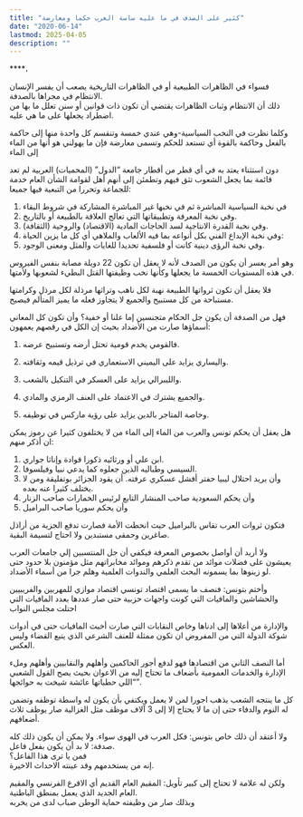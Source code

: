 ```yaml
---
title: "كثير على الصدف في ما عليه ساسة العرب حكما ومعارضة"
date: "2020-06-14"
lastmod: 2025-04-05
description: ""
---
```

****،

فسواء في الظاهرات الطبيعية أو في الظاهرات التاريخية يصعب أن يفسر الإنسان الانتظام في مجراها بالصدفة.   
ذلك أن الانتظام وثبات الظاهرات يقتضي أن تكون ذات قوانين أو سنن تعلل ما بها من اضطراد يجعلها على ما هي عليه.

وكلما نظرت في النخب السياسية-وهي عندي خمسة وتنقسم كل واحدة منها إلى حاكمة بالفعل وحاكمة بالقوة أي تستعد للحكم وتسمى معارضة فإن ما يهولني هو أنها من الماء إلى الماء

دون استثناء يعتد به في أي قطر من أقطار جامعة “الدول” (المحميات) العربية لم تعد قائمة بما يجعل الشعوب تثق فيهم وتطمئن إلى أنهم أهل لقوامة الشأن العام خدمة للجماعة وتحررا من التبعية فيها جميعا:

1. في نخبة السياسية المباشرة ثم في نخبها غير المباشرة المشاركة في شروط البقاء  
2. وفي نخبة المعرفة وتطبيقاتها التي تعالج العلاقة بالطبيعة أو بالتاريخ.  
3. وفي نخبة القدرة الانتاجية لسد الحاجات المادية (الاقتصاد) والروحية (الثقافة).  
4. وفي نخبة الإبداع الفني بكل أنواعه بما فيه الألعاب والملاهي أي كل ما يزين الحياة:  
5. وفي نخبة الرؤى دينية كانت أو فلسفية تحديدا للغايات والمثل ومعنى الوجود.

وهو أمر يعسر أن يكون من الصدف لأنه لا يعقل أن تكون 22 دويلة مصابة بنفس الفيروس في هذه المستويات الخمسة ما يجعلها وكأنها نخب وظيفتها القتل البطيء لشعوبها ولأمتها.

فلا يعقل أن تكون ثرواتها الطبيعة نهبة لكل ناهب وتراثها مرذلة لكل مرذل وكرامتها مستباحة من كل مستبيح والجميع لا يتجاوز فعله ما يميز المتألم فيصيح.

فهل من الصدفة أن يكون جل الحكام متجنسين إما علنا أو خفية؟ وأن تكون كل المعاني أسماؤها صارت من الأضداد بحيث إن الكل في رقصهم يعمهون:  
1. فالقومي يخدم قومية تحتل أرضه وتستبيح عرضه.  
2. واليساري يزايد على اليميني الاستعماري في ترذيل قيمه وثقافته.  
3. والليبرالي يزايد على العسكر في التنكيل بالشعب.

4. والجميع يشترك في الاعتماد على العنف الرمزي والمادي.  
5. وخاصة المتاجر بالدين يزايد على رؤية ماركس في توظيفه.

هل يعقل أن يحكم تونس والعرب من الماء إلى الماء من لا يختلفون كثيرا عن رموز يمكن ان أذكر منهم:

1. ابن علي أو ورثائيه ذكورا قوادة وإناثا جواري.  
2. السيسي وطباليه الذين جعلوه كما يدعي نبيا وفيلسوفا.  
3. وأن يريد احتلال ليبيا حفتر أفشل عسكري عرفته. أن يقود الجزائر بوتفليقة ومن لا يختلف كثيرا عنه بعده.  
4. وأن يحكم السعودية صاحب المنشار التابع لرئيس الخمارات صاحب الزنار  
5. وأن يحكم سوريا صاحب البراميل

فتكون ثروات العرب تقاس بالبراميل حيث انحطت الأمة فصارت تدفع الجزية من أراذل صاغرين وحمقى مستبدين ولا احتاج لتسيمة البقية.

ولا أريد أن أواصل بخصوص المعرفة فيكفي أن جل المنتسبين إلي جامعات العرب يعيشون على فضلات موائد من تقدم ذكرهم وموائد مخابراتهم مثل مؤمنون بلا حدود حتى لو زينوها بما يسمونه البحث العلمي والندوات العلمية وهلم جرا من أسماء الأضداد.

وأختم بتونس: فنصف ما يسمى اقتصاد تونسي اقتصاد موازي للمهربين والفريبيين والحشاشين والمافيات التي كونت واجهات حزبية حتى صار عددها بعدد المافيات التي احتلت مجلس النواب

والإدارة من أعلاها إلى ادناها وخاص النقابات التي صارت أخبث المافيات حتى في أدوات شوكة الدولة التي من المفروض ان تكون ممثلة للعنف الشرعي الذي يتبع القضاء وليس العكس.

أما النصف الثاني من اقتصادها فهو لدفع أجور الحاكمين وأهلهم والنقابيين وأهلهم وملء الإدارة والخدمات العمومية بأضعاف ما تحتاج إليه من الاعوان بحيث يصح القول الشعبي “اللي حطباتها عائشة شيخت به حوائجها”.

كل ما ينتجه الشعب يذهب اجورا لمن لا يعمل ويكتفي بأن يكون له واسطة توظفه وتضمن له النوم والدفاء حتى إن ما لا يحتاج إلا إلى 3 آلاف موظف مثل الغزالية صار يوظف ثلاث أضعافهم.

ولا أعتقد أن ذلك خاص بتونس: فكل العرب في الهوى سواء. ولا يمكن أن يكون ذلك كله صدفة: لا بد أن يكون بفعل فاعل.   
فمن يا ترى هذا الفاعل؟  
إنه من يستخدمهم وقد عينته الاحداث الاخيرة.

ولكن له علامة لا تحتاج إلى كبير تأويل: المقيم العام القديم أي الاقرع الفرنسي والمقيم العام الجديد الذي يعمل بمنطق الباطنية.   
وبذلك صار من وظيفته حماية الوطن صباب لدى من يخربه

###
